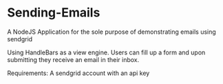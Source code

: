 # Sending-Emails
A NodeJS Application for the sole purpose of demonstrating emails using sendgrid

Using HandleBars as a view engine. Users can fill up a form and upon submitting they receive an email in their inbox.

Requirements: A sendgrid account with an api key